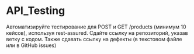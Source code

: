# API_Testing
Автоматизируйте тестирование для POST и GET /products (минимум 10 кейсов), используя rest-assured.
Сдайте ссылку на репозиторий, указав ветку с кодом.
Также сдавать ссылку на дефекты (в текстовом файле или в GitHub issues)
